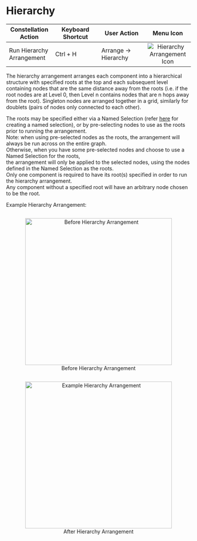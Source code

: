 # Hierarchy

<table class="table table-striped">
<colgroup>
<col style="width: 25%" />
<col style="width: 25%" />
<col style="width: 25%" />
<col style="width: 25%" />
</colgroup>
<thead>
<tr class="header">
<th>Constellation Action</th>
<th>Keyboard Shortcut</th>
<th>User Action</th>
<th style="text-align: center;">Menu Icon</th>
</tr>
</thead>
<tbody>
<tr class="odd">
<td>Run Hierarchy Arrangement</td>
<td>Ctrl + H</td>
<td>Arrange -&gt; Hierarchy</td>
<td style="text-align: center;"><img src="../ext/docs/CoreArrangementPlugins/resources/arrangeInHierarchy.png" alt="Hierarchy Arrangement Icon" /></td>
</tr>
</tbody>
</table>

The hierarchy arrangement arranges each component into a hierarchical
structure with specified roots at the top and each subsequent level
containing nodes that are the same distance away from the roots (i.e. if
the root nodes are at Level 0, then Level n contains nodes that are n
hops away from the root). Singleton nodes are arranged together in a
grid, similarly for doublets (pairs of nodes only connected to each
other).

The roots may be specified either via a Named Selection (refer
[here](../ext/docs/CoreNamedSelectionView/named-selections-view.md)
for creating a named selection), or by pre-selecting nodes to use as the roots prior to running the arrangement.  
Note: when using pre-selected nodes as the roots, the arrangement will always be run across on the entire graph.  
Otherwise, when you have some pre-selected nodes and choose to use a Named Selection for the roots,  
the arrangement will only be applied to the selected nodes, using the nodes defined in the Named Selection as the roots.  
Only one component is required to have its root(s) specified in order to run the hierarchy arrangement.  
Any component without a specified root will have an arbitrary node chosen to be the root.

Example Hierarchy Arrangement:

<div style="text-align: center">
    <figure style = "display: inline-block">
        <img height=400 src="../ext/docs/CoreArrangementPlugins/resources/BeforeHierarchyArrangement.png" alt="Before Hierarchy Arrangement" />
        <figcaption>Before Hierarchy Arrangement</figcaption>
    </figure>
    <figure style = "display: inline-block">
        <img height=400 src="../ext/docs/CoreArrangementPlugins/resources/HierarchyArrangement.png" alt="Example Hierarchy Arrangement" />
        <figcaption>After Hierarchy Arrangement</figcaption>
    </figure>
</div>